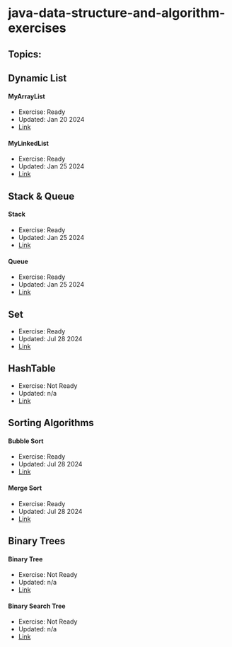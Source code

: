 # java-data-structure-and-algorithm-exercises

## Topics:

## Dynamic List

#### MyArrayList

* Exercise: Ready
* Updated: Jan 20 2024
* [Link](src/main/java/io/github/johnchoi96/datastructure/list/MyArrayList.java)

#### MyLinkedList

* Exercise: Ready
* Updated: Jan 25 2024
* [Link](src/main/java/io/github/johnchoi96/datastructure/list/MyLinkedList.java)

## Stack & Queue

#### Stack

* Exercise: Ready
* Updated: Jan 25 2024
* [Link](src/main/java/io/github/johnchoi96/datastructure/stack/MyStack.java)

#### Queue

* Exercise: Ready
* Updated: Jan 25 2024
* [Link](src/main/java/io/github/johnchoi96/datastructure/queue/MyQueue.java)

## Set

* Exercise: Ready
* Updated: Jul 28 2024
* [Link](src/main/java/io/github/johnchoi96/datastructure/set/MySet.java)

## HashTable

* Exercise: Not Ready
* Updated: n/a
* [Link](src/main/java/io/github/johnchoi96/datastructure/hashtable/MyHashTable.java)

## Sorting Algorithms

#### Bubble Sort

* Exercise: Ready
* Updated: Jul 28 2024
* [Link](src/main/java/io/github/johnchoi96/datastructure/sort/BubbleSort.java)

#### Merge Sort

* Exercise: Ready
* Updated: Jul 28 2024
* [Link](src/main/java/io/github/johnchoi96/datastructure/sort/MergeSortMachine.java)

## Binary Trees

#### Binary Tree

* Exercise: Not Ready
* Updated: n/a
* [Link](src/main/java/io/github/johnchoi96/datastructure/binary_tree/MyBinaryTree.java)

#### Binary Search Tree

* Exercise: Not Ready
* Updated: n/a
* [Link](src/main/java/io/github/johnchoi96/datastructure/binary_tree/MyBinarySearchTree.java)
